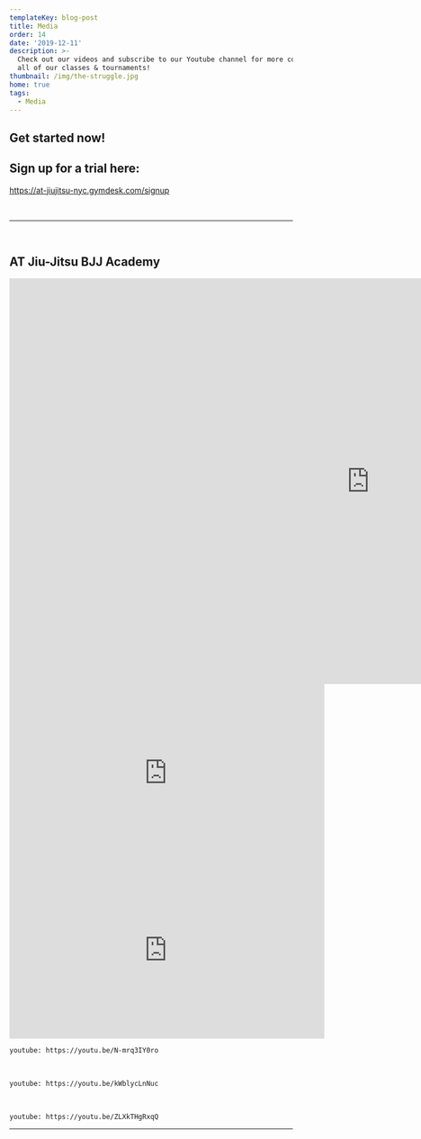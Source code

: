```yaml
---
templateKey: blog-post
title: Media
order: 14
date: '2019-12-11'
description: >-
  Check out our videos and subscribe to our Youtube channel for more content on
  all of our classes & tournaments!
thumbnail: /img/the-struggle.jpg
home: true
tags:
  - Media
---
```

## Get started now!

## Sign up for a trial here:

<https://at-jiujitsu-nyc.gymdesk.com/signup>

<br>

- - -

<br>

## AT Jiu-Jitsu BJJ Academy

<iframe width="1280" height="721" src="https://www.youtube.com/embed/FyKRnVYz3W0" title="Daniel Orama - LIJJN Super Fight" frameborder="0" allow="accelerometer; autoplay; clipboard-write; encrypted-media; gyroscope; picture-in-picture; web-share" allowfullscreen></iframe>

<iframe width="560" height="315" src="https://www.youtube.com/embed/VkIFBXUWu1M?start=12" title="YouTube video player" frameborder="0" allow="accelerometer; autoplay; clipboard-write; encrypted-media; gyroscope; picture-in-picture" allowfullscreen></iframe>

<br>

<iframe width="560" height="315" src="https://www.youtube.com/embed/yKzfq2AnD1g" title="YouTube video player" frameborder="0" allow="accelerometer; autoplay; clipboard-write; encrypted-media; gyroscope; picture-in-picture" allowfullscreen></iframe>

`youtube: https://youtu.be/N-mrq3IY0ro`

<br>

`youtube: https://youtu.be/kWblycLnNuc`

<br>

`youtube: https://youtu.be/ZLXkTHgRxqQ`

- - -
